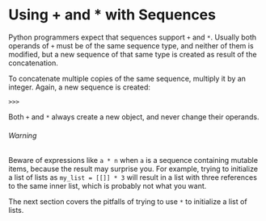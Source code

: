 # Using + and * with Sequences

Python programmers expect that sequences support `+` and `*`. Usually both operands of `+` must be of the same sequence type, and neither of them is modified, but a new sequence of that same type is created as result of the concatenation.

To concatenate multiple copies of the same sequence, multiply it by an integer. Again, a new sequence is created:

```
>>> 
```

Both `+` and `*` always create a new object, and never change their operands.

###### Warning

Beware of expressions like `a * n` when `a` is a sequence containing mutable items, because the result may surprise you. For example, trying to initialize a list of lists as `my_list = [[]] * 3` will result in a list with three references to the same inner list, which is probably not what you want.

The next section covers the pitfalls of trying to use `*` to initialize a list of lists.